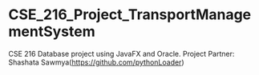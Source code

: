 # CSE_216_Project_TransportManagementSystem
CSE 216 Database project using JavaFX and Oracle.
Project Partner: Shashata Sawmya(https://github.com/pythonLoader)
